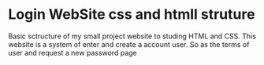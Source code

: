 # Login WebSite css and htmll struture
Basic sctructure of my small project website to studing HTML and CSS. This website is a system of enter and create a account user. So as the terms of user and request a new password page
